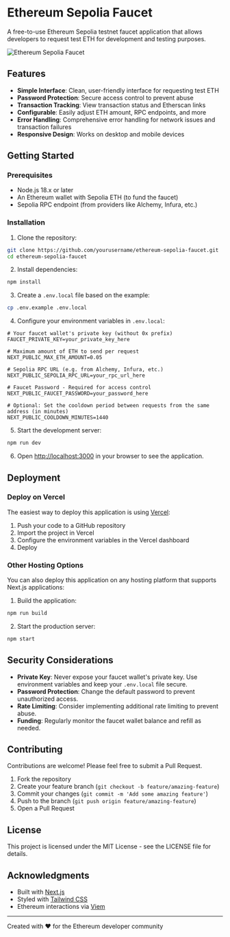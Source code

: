 # Ethereum Sepolia Faucet

A free-to-use Ethereum Sepolia testnet faucet application that allows developers to request test ETH for development and testing purposes.

![Ethereum Sepolia Faucet](https://ethereum.org/static/28214bb68eb5445dcb063a72535bc90c/9019e/hero.png)

## Features

- **Simple Interface**: Clean, user-friendly interface for requesting test ETH
- **Password Protection**: Secure access control to prevent abuse
- **Transaction Tracking**: View transaction status and Etherscan links
- **Configurable**: Easily adjust ETH amount, RPC endpoints, and more
- **Error Handling**: Comprehensive error handling for network issues and transaction failures
- **Responsive Design**: Works on desktop and mobile devices

## Getting Started

### Prerequisites

- Node.js 18.x or later
- An Ethereum wallet with Sepolia ETH (to fund the faucet)
- Sepolia RPC endpoint (from providers like Alchemy, Infura, etc.)

### Installation

1. Clone the repository:

```bash
git clone https://github.com/yourusername/ethereum-sepolia-faucet.git
cd ethereum-sepolia-faucet
```

2. Install dependencies:

```bash
npm install
```

3. Create a `.env.local` file based on the example:

```bash
cp .env.example .env.local
```

4. Configure your environment variables in `.env.local`:

```
# Your faucet wallet's private key (without 0x prefix)
FAUCET_PRIVATE_KEY=your_private_key_here

# Maximum amount of ETH to send per request
NEXT_PUBLIC_MAX_ETH_AMOUNT=0.05

# Sepolia RPC URL (e.g. from Alchemy, Infura, etc.)
NEXT_PUBLIC_SEPOLIA_RPC_URL=your_rpc_url_here

# Faucet Password - Required for access control
NEXT_PUBLIC_FAUCET_PASSWORD=your_password_here

# Optional: Set the cooldown period between requests from the same address (in minutes)
NEXT_PUBLIC_COOLDOWN_MINUTES=1440
```

5. Start the development server:

```bash
npm run dev
```

6. Open [http://localhost:3000](http://localhost:3000) in your browser to see the application.

## Deployment

### Deploy on Vercel

The easiest way to deploy this application is using [Vercel](https://vercel.com):

1. Push your code to a GitHub repository
2. Import the project in Vercel
3. Configure the environment variables in the Vercel dashboard
4. Deploy

### Other Hosting Options

You can also deploy this application on any hosting platform that supports Next.js applications:

1. Build the application:

```bash
npm run build
```

2. Start the production server:

```bash
npm start
```

## Security Considerations

- **Private Key**: Never expose your faucet wallet's private key. Use environment variables and keep your `.env.local` file secure.
- **Password Protection**: Change the default password to prevent unauthorized access.
- **Rate Limiting**: Consider implementing additional rate limiting to prevent abuse.
- **Funding**: Regularly monitor the faucet wallet balance and refill as needed.

## Contributing

Contributions are welcome! Please feel free to submit a Pull Request.

1. Fork the repository
2. Create your feature branch (`git checkout -b feature/amazing-feature`)
3. Commit your changes (`git commit -m 'Add some amazing feature'`)
4. Push to the branch (`git push origin feature/amazing-feature`)
5. Open a Pull Request

## License

This project is licensed under the MIT License - see the LICENSE file for details.

## Acknowledgments

- Built with [Next.js](https://nextjs.org/)
- Styled with [Tailwind CSS](https://tailwindcss.com/)
- Ethereum interactions via [Viem](https://viem.sh/)

---

Created with ❤️ for the Ethereum developer community

